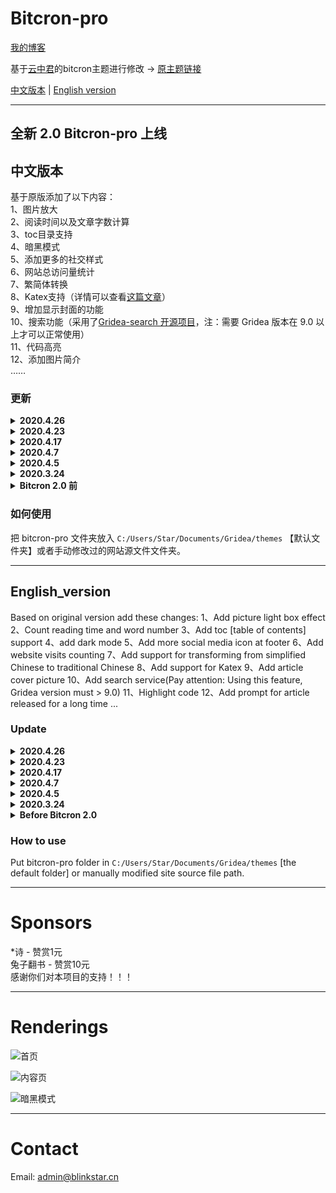 # Bitcron-pro
[我的博客](https://blog.blinkstar.cn) 

基于[云中君](https://shanbu.fun)的bitcron主题进行修改 -> [原主题链接](https://github.com/alterfang/gridea-theme-bitcron)  

[中文版本](#中文版本) | [English version](#English_version)

---

## 全新 2.0 Bitcron-pro 上线

## 中文版本

基于原版添加了以下内容：  
1、图片放大  
2、阅读时间以及文章字数计算  
3、toc目录支持  
4、暗黑模式  
5、添加更多的社交样式  
6、网站总访问量统计  
7、繁简体转换  
8、Katex支持（详情可以查看[这篇文章](https://blog.blinkstar.cn/post/katex/)）  
9、增加显示封面的功能  
10、搜索功能（采用了[Gridea-search 开源项目]( https://github.com/tangkaichuan/gridea-search )，注：需要 Gridea 版本在 9.0 以上才可以正常使用）  
11、代码高亮  
12、添加图片简介  
……



### 更新

<details>
<summary><b>2020.4.26</b></summary>
<pre>
<ul>
1、模块化 `main.less` 
</ul>
</pre>
</details>

<details>
<summary><b>2020.4.23</b></summary>
<pre>
<ul>
1、修复 footer 中 icon 显示问题 
2、增加知乎 icon
</ul>
</pre>
</details>

<details>
<summary><b>2020.4.17</b></summary>
<pre>
<ul>
1、添加 google analytics  
2、修复search.ejs中的问题
</ul>
</pre>
</details>

<details>
<summary><b>2020.4.7</b></summary>
<pre>
<ul>
1、修复网站标题为中文时显示异常
</ul>
</pre>
</details>

<details>
<summary><b>2020.4.5</b></summary>
<pre>
<ul>
1、修复底部网站信息显示不正确的问题
</ul>
</pre>
</details>

<details>
<summary><b>2020.3.24</b></summary>
<pre>
<ul>
1、上传 Bitcron-pro 2.0 版本
</ul>
</pre>
</details>

<details>
<summary><b>Bitcron 2.0 前</b></summary>
<pre>
<ul>
1、修复 Telegram 图标不显示的问题  
2、增加春节灯笼特效  
3、修复赞赏码显示异常问题  
4、修复某些链接在新标签页打开的问题  
5、归档页添加上下页链接
6、优化目录显示效果，支持自适应  
7、修复暗黑模式bug  
8、添加圣诞特效(感谢ant design)  
9、文章右侧添加文章目录  
10、增加图片灯箱效果  
11、删除Pjax效果，因为对一些js不兼容
12、修复 pjax bug  
13、在主页文章添加文章字数显示  
14、更换文章页面字数显示的小图标  
15、修复赞赏码显示问题
</ul>
</pre>
</details>



### 如何使用

把 bitcron-pro 文件夹放入 `C:/Users/Star/Documents/Gridea/themes` 【默认文件夹】或者手动修改过的网站源文件文件夹。

---

## English_version

Based on original version add these changes:
1、Add picture light box effect
2、Count reading time and word number
3、Add toc [table of contents] support
4、add dark mode
5、Add more social media icon at footer
6、Add website visits counting
7、Add support for transforming from simplified Chinese to traditional Chinese
8、Add support for Katex
9、Add article cover picture
10、Add search service(Pay attention: Using this feature, Gridea version must > 9.0)
11、Highlight code
12、Add prompt for article released for a long time
...


### Update

<details>
<summary><b>2020.4.26</b></summary>
<pre>
<ul>
1、Modularize `main.less` 
</ul>
</pre>
</details>

<details>
<summary><b>2020.4.23</b></summary>
<pre>
<ul>
1、Fix icon display in footer 
2、Add zhihu icon
</ul>
</pre>
</details>

<details>
<summary><b>2020.4.17</b></summary>
<pre>
<ul>
1、添加 google analytics  
2、修复search.ejs中的问题
</ul>
</pre>
</details>

<details>
<summary><b>2020.4.7</b></summary>
<pre>
<ul>
1、Fix display problem when using Chinese as site title
</ul>
</pre>
</details>

<details>
<summary><b>2020.4.5</b></summary>
<pre>
<ul>
1、Fix the footer problem
</ul>
</pre>
</details>

<details>
<summary><b>2020.3.24</b></summary>
<pre>
<ul>
1、Upload Bitcron-pro 2.0
</ul>
</pre>
</details>

<details>
<summary><b>Before Bitcron 2.0</b></summary>
<pre>
<ul>
1、Fix the problem of not showing telegram icon
2、Add Spring festival feature
3、Fix the display of reward button
4、Fix the bug of opening some link in new tab
5、Add "prev posts" and "new posts" links in archives
6、Optimize the display of table of content 
7、Fix bug in dark mode
8、Special feature - Christmas features(thank ant design)
9、Add toc
10、Add support for picture light box
11、Cancel Pjax function because it doesn't support some js
12、Fix pjax bug
13、Add word number support in home page
14、Replace icon in post page
15、Fix display of donate qrcode
</ul>
</pre>
</details>



### How to use

Put bitcron-pro folder in `C:/Users/Star/Documents/Gridea/themes` [the default folder] or manually modified site source file path.

---

# Sponsors
\*诗 - 赞赏1元  
兔子翻书 - 赞赏10元  
感谢你们对本项目的支持！！！

---

# Renderings
![首页](https://cdn.jsdelivr.net/gh/qyxtim/bitcron-pro@master/images/index.png)

![内容页](https://cdn.jsdelivr.net/gh/qyxtim/bitcron-pro@master/images/post.png)

![暗黑模式](https://cdn.jsdelivr.net/gh/qyxtim/bitcron-pro@master/images/darkmode.png)

---

# Contact  
Email: admin@blinkstar.cn
